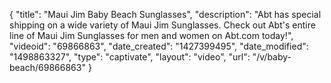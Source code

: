 {
    "title": "Maui Jim Baby Beach Sunglasses",
    "description": "Abt has special shipping on a wide variety of Maui Jim Sunglasses. Check out Abt's entire line of Maui Jim Sunglasses for men and women on Abt.com today!",
    "videoid": "69866863",
    "date_created": "1427399495",
    "date_modified": "1498863327",
    "type": "captivate",
    "layout": "video",
    "url": "\/v\/baby-beach\/69866863"
}